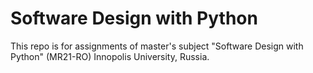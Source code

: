 
<h1> Software Design with Python </h1>

This repo is for assignments of master's subject "Software Design with Python" (MR21-RO) Innopolis University, Russia.
